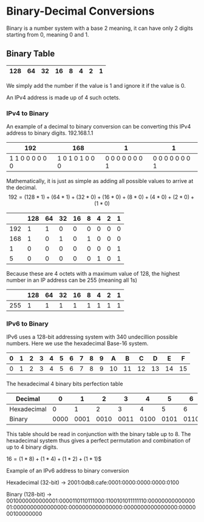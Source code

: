 # Binary-Decimal Conversions

Binary is a number system with a base 2 meaning, it can have only 2 digits starting from 0, meaning 0 and 1.

## Binary Table

| 128  | 64   | 32   | 16   | 8    | 4    | 2    | 1    |
| ---- | ---- | ---- | ---- | ---- | ---- | ---- | ---- |

We simply add the number if the value is 1 and ignore it if the value is 0.

An IPv4 address is made up of 4 such octets.

### IPv4 to Binary

An example of a decimal to binary conversion can be converting this IPv4 address to binary digits. 192.168.1.1

| 192             | 168             | 1               | 1               |
| --------------- | --------------- | --------------- | --------------- |
| 1 1 0 0 0 0 0 0 | 1 0 1 0 1 0 0 0 | 0 0 0 0 0 0 0 1 | 0 0 0 0 0 0 0 1 |

Mathematically, it is just as simple as adding all possible values to arrive at the decimal.
$$
192 = (128*1) + (64*1) + (32*0) + (16*0) + (8*0) + (4*0) + (2*0) + (1*0)
$$

|      | 128  | 64   | 32   | 16   | 8    | 4    | 2    | 1    |
| ---- | ---- | ---- | ---- | ---- | ---- | ---- | ---- | ---- |
| 192  | 1    | 1    | 0    | 0    | 0    | 0    | 0    | 0    |
| 168  | 1    | 0    | 1    | 0    | 1    | 0    | 0    | 0    |
| 1    | 0    | 0    | 0    | 0    | 0    | 0    | 0    | 1    |
| 5    | 0    | 0    | 0    | 0    | 0    | 1    | 0    | 1    |

Because these are 4 octets with a maximum value of 128, the highest number in an IP address can be 255 (meaning all 1s)

|      | 128  | 64   | 32   | 16   | 8    | 4    | 2    | 1    |
| ---- | ---- | ---- | ---- | ---- | ---- | ---- | ---- | ---- |
| 255  | 1    | 1    | 1    | 1    | 1    | 1    | 1    | 1    |

### IPv6 to Binary

IPv6 uses a 128-bit addressing system with 340 undecillion possible numbers. Here we use the hexadecimal Base-16 system.

| 0    | 1    | 2    | 3    | 4    | 5    | 6    | 7    | 8    | 9    | A    | B    | C    | D    | E    | F    |
| ---- | ---- | ---- | ---- | ---- | ---- | ---- | ---- | ---- | ---- | ---- | ---- | ---- | ---- | ---- | ---- |
| 0    | 1    | 2    | 3    | 4    | 5    | 6    | 7    | 8    | 9    | 10   | 11   | 12   | 13   | 14   | 15   |

The hexadecimal 4 binary bits perfection table

| Decimal     | 0    | 1    | 2    | 3    | 4    | 5    | 6    | 7    | 8    | 9    | 10   | 11   | 12   | 13   | 14   | 15   |
| ----------- | ---- | ---- | ---- | ---- | ---- | ---- | ---- | ---- | ---- | ---- | ---- | ---- | ---- | ---- | ---- | ---- |
| Hexadecimal | 0    | 1    | 2    | 3    | 4    | 5    | 6    | 7    | 8    | 9    | A    | B    | C    | D    | E    | F    |
| Binary      | 0000 | 0001 | 0010 | 0011 | 0100 | 0101 | 0110 | 0111 | 1000 | 1001 | 1010 | 1011 | 1100 | 1101 | 1110 | 1111 |

This table should be read in conjunction with the binary table up to 8. The hexadecimal system thus gives a perfect permutation and combination of up to 4 binary digits.

$16 = (1*8) + (1*4) + (1*2) + (1*1)$$

Example of an IPv6 address to binary conversion

Hexadecimal (32-bit) → 2001:0db8:cafe:0001:0000:0000:0000:0100

Binary (128-bit) → 0010000000000001:0000110110111000:1100101011111110:0000000000000001:0000000000000000:0000000000000000:0000000000000000:0000000100000000